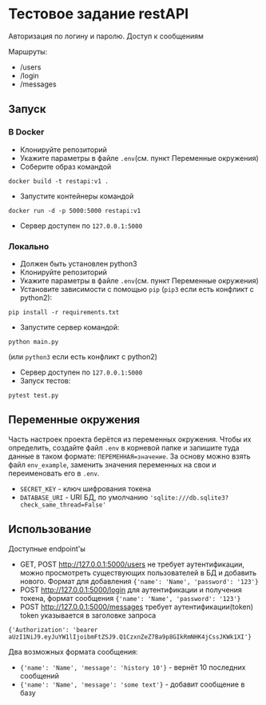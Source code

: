 # Тестовое задание restAPI

Авторизация по логину и паролю. Доступ к сообщениям 

Маршруты:
- /users 
- /login
- /messages


## Запуск

### В Docker

- Клонируйте репозиторий
- Укажите параметры в файле `.env`(см. пункт Переменные окружения)
- Соберите образ командой
```
docker build -t restapi:v1 .
```
- Запустите контейнеры командой
```
docker run -d -p 5000:5000 restapi:v1
```
- Сервер доступен по `127.0.0.1:5000`

### Локально

- Должен быть установлен python3
- Клонируйте репозиторий
- Укажите параметры в файле `.env`(см. пункт Переменные окружения)
- Установите зависимости с помощью `pip` (`pip3` если есть конфликт с python2):
```
pip install -r requirements.txt
```
- Запустите сервер командой:
```
python main.py
```
(или `python3` если есть конфликт с python2)
- Сервер доступен по `127.0.0.1:5000`
- Запуск тестов:
```
pytest test.py
```

## Переменные окружения

Часть настроек проекта берётся из переменных окружения. Чтобы их определить, создайте файл `.env` в корневой папке и запишите туда данные в таком формате: `ПЕРЕМЕННАЯ=значение`.  За основу можно взять файл `env_example`, заменить значения переменных на свои и переименовать его в `.env`.
- `SECRET_KEY` - ключ шифрования токена
- `DATABASE_URI` - URI БД, по умолчанию `'sqlite:///db.sqlite3?check_same_thread=False'`

## Использование

Доступные endpoint'ы

- GET, POST http://127.0.0.1:5000/users не требует аутентификации, 
можно просмотреть существующих пользователей в БД и добавить нового.
Формат для добавления `{'name': 'Name', 'password': '123'}`
- POST http://127.0.0.1:5000/login для аутентификации и получения токена,
формат сообщения `{'name': 'Name', 'password': '123'}`
- POST http://127.0.0.1:5000/messages требует аутентификации(token)
token указывается в заголовке запроса
```
{'Authorization': 'bearer aUzI1NiJ9.eyJuYW1lIjoibmFtZSJ9.Q1CzxnZeZ7Ba9p8GIkRmNHK4jCssJKWk1XI'}
```
Два возможных формата сообщения:
- `{'name': 'Name', 'message': 'history 10'}` - вернёт 10 последних сообщений
- `{'name': 'Name', 'message': 'some text'}` - добавит сообщение в базу
